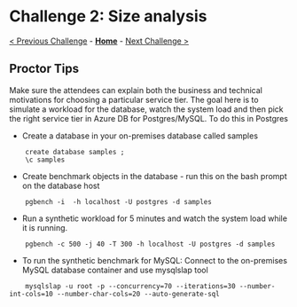 # Challenge 2: Size analysis

[< Previous Challenge](./01-assessment.md) - **[Home](../README.md)** - [Next Challenge >](./03-offline-migration.md)

## Proctor Tips

 Make sure the attendees can explain both the business and technical motivations for choosing a particular service tier. The goal here is to simulate a workload for the 
 database, watch the system load and then pick the right service tier in Azure DB for Postgres/MySQL. To do this in Postgres
 
 * Create a database in your on-premises database called samples
``` shell
    create database samples ;
    \c samples
```
* Create benchmark objects in the database - run this on the bash prompt on the database host
``` shell
    pgbench -i  -h localhost -U postgres -d samples 
```
* Run a synthetic workload for 5 minutes and watch the system load while it is running. 
``` shell
    pgbench -c 500 -j 40 -T 300 -h localhost -U postgres -d samples
```
* To run the synthetic benchmark for MySQL:
    Connect to the on-premises MySQL database container and use mysqlslap tool
``` shell
    mysqlslap -u root -p --concurrency=70 --iterations=30 --number-int-cols=10 --number-char-cols=20 --auto-generate-sql
```

